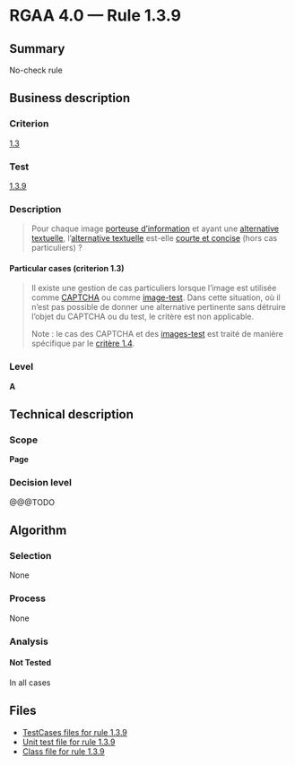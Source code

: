 # RGAA 4.0 — Rule 1.3.9

## Summary

No-check rule

## Business description

### Criterion

[1.3](https://www.numerique.gouv.fr/publications/rgaa-accessibilite/methode/criteres/#crit-1-3)

### Test

[1.3.9](https://www.numerique.gouv.fr/publications/rgaa-accessibilite/methode/criteres/#test-1-3-9)

### Description

> Pour chaque image [porteuse d’information](https://www.numerique.gouv.fr/publications/rgaa-accessibilite/methode/glossaire/#image-porteuse-d-information) et ayant une [alternative textuelle](https://www.numerique.gouv.fr/publications/rgaa-accessibilite/methode/glossaire/#alternative-textuelle-image), l’[alternative textuelle](https://www.numerique.gouv.fr/publications/rgaa-accessibilite/methode/glossaire/#alternative-textuelle-image) est-elle [courte et concise](https://www.numerique.gouv.fr/publications/rgaa-accessibilite/methode/glossaire/#alternative-courte-et-concise) (hors cas particuliers) ?

#### Particular cases (criterion 1.3)

> Il existe une gestion de cas particuliers lorsque l’image est utilisée comme [CAPTCHA](https://www.numerique.gouv.fr/publications/rgaa-accessibilite/methode/glossaire/#captcha) ou comme [image-test](https://www.numerique.gouv.fr/publications/rgaa-accessibilite/methode/glossaire/#image-test). Dans cette situation, où il n’est pas possible de donner une alternative pertinente sans détruire l’objet du CAPTCHA ou du test, le critère est non applicable.
> 
> Note : le cas des CAPTCHA et des [images-test](https://www.numerique.gouv.fr/publications/rgaa-accessibilite/methode/glossaire/#image-test) est traité de manière spécifique par le [critère 1.4](https://www.numerique.gouv.fr/publications/rgaa-accessibilite/methode/glossaire/#crit-1-4).

### Level

**A**


## Technical description

### Scope

**Page**

### Decision level

@@@TODO


## Algorithm

### Selection

None

### Process

None

### Analysis

#### Not Tested

In all cases


## Files

- [TestCases files for rule 1.3.9](https://gitlab.com/asqatasun/Asqatasun/-/tree/v5/rules/rules-rgaa4.0/src/test/resources/testcases/rgaa40/Rgaa40Rule010309/)
- [Unit test file for rule 1.3.9](https://gitlab.com/asqatasun/Asqatasun/-/blob/v5/rules/rules-rgaa4.0/src/test/java/org/asqatasun/rules/rgaa40/Rgaa40Rule010309Test.java)
- [Class file for rule 1.3.9](https://gitlab.com/asqatasun/Asqatasun/-/blob/v5/rules/rules-rgaa4.0/src/main/java/org/asqatasun/rules/rgaa40/Rgaa40Rule010309.java)


